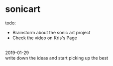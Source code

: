 # sonicart
todo:
- Brainstorm about the sonic art project
- Check the video on Kris's Page
<br>
2019-01-29
<br>
write down the ideas and start picking up the best
<br>
